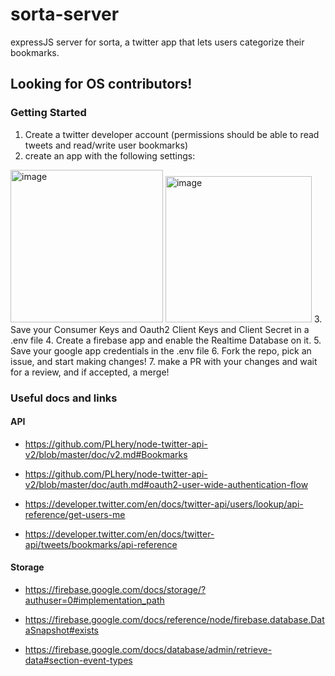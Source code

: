 # sorta-server
expressJS server for sorta, a twitter app that lets users categorize their bookmarks. 

## Looking for OS contributors!

### Getting Started
1. Create a twitter developer account (permissions should be able to read tweets and read/write user bookmarks)
2. create an app with the following settings:
<img width="244" alt="image" src="https://user-images.githubusercontent.com/34838966/192272132-9fbf461b-e07e-4b97-827b-5c99d7bf10c3.png">
<img width="234" alt="image" src="https://user-images.githubusercontent.com/34838966/192272610-cac01495-83c2-40a4-9cd6-872c3759c6e9.png">
3. Save your Consumer Keys and Oauth2 Client Keys and Client Secret in a .env file  
4. Create a firebase app and enable the Realtime Database on it.  
5. Save your google app credentials in the .env file  
6. Fork the repo, pick an issue, and start making changes!  
7. make a PR with your changes and wait for a review, and if accepted, a merge!  

### Useful docs and links

#### API

- https://github.com/PLhery/node-twitter-api-v2/blob/master/doc/v2.md#Bookmarks

- https://github.com/PLhery/node-twitter-api-v2/blob/master/doc/auth.md#oauth2-user-wide-authentication-flow

- https://developer.twitter.com/en/docs/twitter-api/users/lookup/api-reference/get-users-me

- https://developer.twitter.com/en/docs/twitter-api/tweets/bookmarks/api-reference
#### Storage

- https://firebase.google.com/docs/storage/?authuser=0#implementation_path

- https://firebase.google.com/docs/reference/node/firebase.database.DataSnapshot#exists

- https://firebase.google.com/docs/database/admin/retrieve-data#section-event-types

